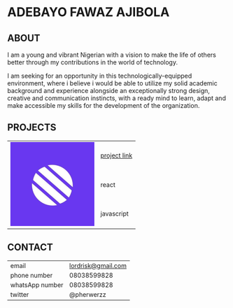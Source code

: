 # ADEBAYO FAWAZ AJIBOLA

## ABOUT

I am a young and vibrant Nigerian with a
vision to make the life of others better through
my contributions in the world of technology.

I am seeking for an opportunity in this
technologically-equipped
environment, where i believe i would be able to
utilize my solid academic background and
experience alongside an exceptionally strong
design, creative and communication instincts,
with a ready mind to learn, adapt and make
accessible my skills for the development of the
organization.

## PROJECTS

<table>
  <tr>
    <td rowspan="3">
      <img src="./projects/metacare.png" alt="metacare" />
    </td>
    <td><a href="https://metacare-olive.vercel.app/">project link</a></td>
  </tr>
  <tr>
    <td>react</td>
  </tr>
  <tr>
    <td>javascript</td>
  </tr>
</table>

## CONTACT

|                 |                    |
| --------------- | ------------------ |
| email           | lordrisk@gmail.com |
| phone number    | 08038599828        |
| whatsApp number | 08038599828        |
| twitter         | @pherwerzz         |
